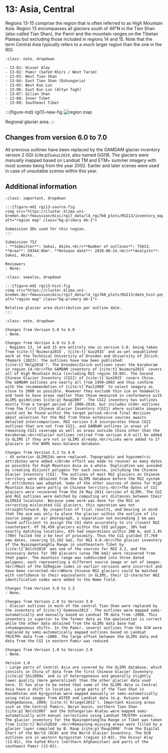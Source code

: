 # 13: Asia, Central

Regions 13-15 comprise the region that is often referred to as High Mountain Asia. Region 13 encompasses all glaciers south of 46°N in the Tien Shan (also called Tian Shan), the Pamir and the mountain ranges on the Tibetan Plateau but excluding those included in regions 14 and 15. Note that the term Central Asia typically refers to a much larger region than the one in the RGI. 

```{admonition} Subregions
:class: note, dropdown

- 13-01: Hissar Alay
- 13-02: Pamir (Safed Khirs / West Tarim)
- 13-03: West Tien Shan
- 13-04: East Tien Shan (Dzhungaria)
- 13-05: West Kun Lun
- 13-06: East Kun Lun (Altyn Tagh)
- 13-07: Qilian Shan
- 13-08: Inner Tibet
- 13-09: Southeast Tibet

```

:::{figure-md} rgi13-new-fig
<img src="https://cluster.klima.uni-bremen.de/~fmaussion/misc/rgi7_data/l4_rgi7b0_plots/RGI13/isrgi6_map.jpeg" alt="region map" class="bg-primary mb-1">

Regional glacier area.
:::

## Changes from version 6.0 to 7.0

All previous outlines have been replaced by the GAMDAM glacier inventory version 2 GGI {cite:p}`Sakai2019`, also named GGI18. The glaciers were manually mapped based on Landsat TM and ETM+ summer imagery with most scenes being from the year 2002. Earlier and later scenes were used in case of unsuitable scenes within this year.

## Additional information 

```{admonition} Data sources and analysts
:class: important, dropdown

:::{figure-md} rgi13-source-fig
<img src="https://cluster.klima.uni-bremen.de/~fmaussion/misc/rgi7_data/l4_rgi7b0_plots/RGI13/inventory_map.jpeg" alt="region map" class="bg-primary mb-1">

Submission IDs used for this region.
:::

Submission 752
: **Submitter**: Sakai, Akiko.<br/>**Number of outlines**: 75613. **Area**: 50344.0km². **Release date**: 2018-08-24.<br/>**Analysts**: Sakai, Akiko.

Reviewers
: None;

```

```{admonition} Outlines date distribution
:class: seealso, dropdown

:::{figure-md} rgi13-hist-fig
<img src="https://cluster.klima.uni-bremen.de/~fmaussion/misc/rgi7_data/l4_rgi7b0_plots/RGI13/date_hist.png" alt="region map" class="bg-primary mb-1">

Relative glacier area distribution per outline date.
:::

```

```{admonition} Version history
:class: note, dropdown

Changes from Version 5.0 to 6.0
: None.

Changes from Version 4.0 to 5.0
: Regions 13, 14 and 15 are entirely new in version 5.0. being taken from {cite:t}`Nuimura2015`, {cite:t}`Guo2015` and as-yet unpublished work at the Technical University of Dresden and University of Zürich. *Remark (2023): the outlines have now been published: {cite:t}`Molg2018`*. The Dresden/Zürich outlines cover the Karakoram in region 14.<br/>The GAMDAM inventory of {cite:t}`Nuimura2015` covers all of High Mountain Asia (including RGI region 10-04). The Second Chinese Glacier Inventory (CGI2) of {cite:t}`Guo2015` covers China. The GAMDAM outlines are nearly all from 1999–2003 and thus conform with the recommendation of {cite:t}`Paul2009` to select imagery as close to 2000 as possible. However they exclude thin ice on headwalls and tend to have areas smaller than those measured in conformance with GLIMS guidelines {cite:p}`Raup2007`. The CGI2 inventory has outlines mostly from a target period of 2006–2010, but includes older outlines from the First Chinese Glacier Inventory (CGI1) where suitable imagery could not be found within the target period.<br/>A final decision about selection for the RGI from these extensive sources awaits detailed intercomparison. RGI version 5.0 incorporates those CGI2 outlines that are not from CGI1, and GAMDAM outlines in areas of remaining CGI1 coverage as well as areas outside China other than the Karakoram.<br/>Glacier outlines retired from version 4.0 will be added to GLIMS if they are not in GLIMS already.<br/>Links were added to 17 glaciers in the WGMS mass-balance database.

Changes from Version 3.2 to 4.0
: 45 exterior GLIMSIds were replaced. Topographic and hypsometric attributes were added.</br>An effort was made to recover as many dates as possible for High Mountain Asia as a whole. Duplication was avoided by creating disjunct polygons for each source, including the Chinese Glacier Inventory (CGI). The outlines of most RGI glaciers on Chinese territory were obtained from the GLIMS database before the RGI system of attributes was adopted. Some of the other sources of dates for High Mountain Asia were partly on Chinese territory.<br/>The dates of CGI glaciers were recovered from the 24 May 2011 version of GLIMS. The CGI and RGI outlines were matched by computing arc distances between their GLIMSId locations. Because some work was done for the RGI on correcting mislocated CGI glaciers, this operation was not straightforward. By inspection of trial results, and bearing in mind that the aim was only to place the glacier within the outline of its source image or air photograph, a separation not exceeding 2 km was found sufficient to assign the CGI date accurately to its closest RGI counterpart. Of 50,458 glaciers within the CGI polygon, 38% had exactly matching locations, 43% had separations within 300 m, and 1.4% (709) failed the 2-km test of proximity. Thus the CGI yielded 37,769 new dates, covering 53,192 km2, for RGI 4.0.<br/>The glacier inventory of the Nyainqentanghla Range in southeastern Tibet by {cite:t}`Bolch2010` was one of the sources for RGI 3.2, and the necessary dates for 789 glaciers (area 796 km2) were recovered from that paper. The mountain range was subdivided into three dated polygons, each representing a different source image or set of images.<br/>Most of the O2Region codes in earlier versions were incorrect and have been corrected.<br/>Where Chinese RGI glaciers could be matched with confidence to their equivalents in GLIMS, their 12-character WGI identification codes were added to the Name field.

Changes from Version 3.0 to 3.2
: None.

Changes from Version 2.0 to Version 3.0
: Glacier outlines in much of the central Tien Shan were replaced by the inventory of {cite:t}`Osmonov2013`. The outlines were mapped semi-automatically and manually based on Landsat TM data from ~2008. This inventory is superior to the former data as the geolocation is correct while the other data obtained from the GLIMS data base had inhomogeneous shifts. In the Pamir, several outlines from the DCW were replaced by semi-automatically mapped outlines based on Landsat TM/ETM+ data from ~2000. The large offset between the GLIMS data and data from the CGI in eastern Pamir was reduced.

Changes from Version 1.0 to Version 2.0
: None.

Version 1.0
: Large parts of Central Asia are covered by the GLIMS database, which consists in China of data from the first Chinese Glacier Inventory {cite:p}`Shi2009a` and is of heterogeneous and generally slightly lower quality (more generalized) than the other glacier data used here. It has also to be noted that some of the GLIMS data in Central Asia have a shift in location. Large parts of the Tien Shan in Kazakhstan and Kyrgyzstan were mapped manually or semi-automatically using ratio images from ASTER and Landsat data (e.g. Kutuzov and Shahgedanova, 2009; {cite:t}`Kriegel2013`). Important missing areas such as the Central Pamirs, Naryn basin, northern Tien Shan {cite:p}`Bolch2007` and the Dzhungarian Alatau were mapped semi-automatically with manual corrections using Landsat TM/ETM+ scenes. The glacier inventory for the Nyainqentanglha Range in Tibet was taken from {cite:t}`Bolch2010`.<br/>Remaining missing areas were filled by a glacier layer compiled by B. Raup {cite:p}`Raup2000` from the Digital Chart of the World (DCW) and the World Glacier Inventory. The DCW outlines are in western Kyrgyzstan (region 13-03), the Hissar Alay (13-01), the Safed Khirs (northern Afghanistan) and parts of the southwest Pamir (13-02).

```
